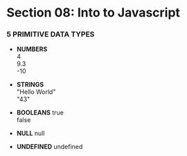 # Section 08: Into to Javascript

### 5 PRIMITIVE DATA TYPES 

* **NUMBERS**   
    4   
    9.3   
    -10  

* **STRINGS**  
    "Hello World"  
    "43"  

* **BOOLEANS**
    true  
    false  

* **NULL** 
    null  
* **UNDEFINED**
    undefined
